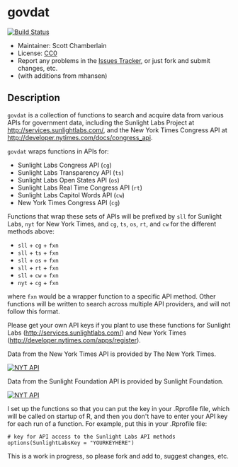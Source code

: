 govdat
======



[![Build Status](https://api.travis-ci.org/rOpenGov/govdat.png)](https://travis-ci.org/rOpenGov/govdat)

+ Maintainer: Scott Chamberlain
+ License: [CC0](http://creativecommons.org/publicdomain/zero/1.0/)
+ Report any problems in the [Issues Tracker](https://github.com/SChamberlain/govdat/issues), or just fork and submit changes, etc.
+ (with additions from mhansen)


Description
------------
`govdat` is a collection of functions to search and acquire data from various APIs for government data, including the Sunlight Labs Project at http://services.sunlightlabs.com/, and the New York Times Congress API at http://developer.nytimes.com/docs/congress_api.

`govdat` wraps functions in APIs for:

 * Sunlight Labs Congress API (`cg`)
 * Sunlight Labs Transparency API (`ts`)
 * Sunlight Labs Open States API (`os`)
 * Sunlight Labs Real Time Congress API (`rt`) 
 * Sunlight Labs Capitol Words API (`cw`)
 * New York Times Congress API (`cg`)

Functions that wrap these sets of APIs will be prefixed by `sll` for Sunlight Labs, `nyt` for New York Times, and `cg`, `ts`, `os`, `rt`, and `cw` for the different methods above:

 * `sll` + `cg` + `fxn` 
 * `sll` + `ts` + `fxn` 
 * `sll` + `os` + `fxn` 
 * `sll` + `rt` + `fxn` 
 * `sll` + `cw` + `fxn`
 * `nyt` + `cg` + `fxn`

where `fxn` would be a wrapper function to a specific API method.  Other functions will be written to search across multiple API providers, and will not follow this format. 

Please get your own API keys if you plant to use these functions for Sunlight Labs (http://services.sunlightlabs.com/) and New York Times (http://developer.nytimes.com/apps/register).

Data from the New York Times API is provided by The New York Times.

<a border="0" href="http://developer.nytimes.com" ><img src="http://graphics8.nytimes.com/packages/images/developer/logos/poweredby_nytimes_200b.png" alt="NYT API" /></a>

Data from the Sunlight Foundation API is provided by Sunlight Foundation.

<a border="0" href="http://services.sunlightlabs.com/" ><img src="http://www.altweeklies.com/imager/b/main/5866471/f291/SunlightFoundationLogo_500wide.gif" alt="NYT API" /></a>

I set up the functions so that you can put the key in your .Rprofile file, which will be called on startup of R, and then you don't have to enter your API key for each run of a function. For example, put this in your .Rprofile file:

	# key for API access to the Sunlight Labs API methods
	options(SunlightLabsKey = "YOURKEYHERE")


This is a work in progress, so please fork and add to, suggest changes, etc. 
